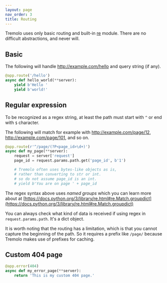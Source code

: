 ```yaml
---
layout: page
nav_order: 3
title: Routing
---
```


Tremolo uses only basic routing and built-in [re](https://docs.python.org/3/library/re.html) module. There are no difficult abstractions, and never will.

## Basic
The following will handle
http://example.com/hello and query string (if any).

```python
@app.route('/hello')
async def hello_world(**server):
    yield b'Hello '
    yield b'world!'
```

## Regular expression
To be recognized as a regex string, at least the path must start with `^` or end with `$` character.

The following will match for example with http://example.com/page/12, http://example.com/page/101, and so on.

```python
@app.route(r'^/page/(?P<page_id>\d+)')
async def my_page(**server):
    request = server['request']
    page_id = request.params.path.get('page_id', b'1')

    # Tremolo often uses bytes-like objects as is,
    # rather than converting to str or int.
    # so do not assume page_id is an int.
    # yield b'You are on page ' + page_id
```

The regex syntax above uses *named groups* which you can learn more about at [https://docs.python.org/3/library/re.html#re.Match.groupdict](https://docs.python.org/3/library/re.html#re.Match.groupdict)

You can always check what kind of data is received if using regex in `request.params.path`. It's a dict object.

It is worth noting that the routing has a limitation, which is that you cannot capture the beginning of the path.
So it requires a prefix like `/page/` because Tremolo makes use of prefixes for caching.

## Custom 404 page
```python
@app.error(404)
async def my_error_page(**server):
    return 'This is my custom 404 page.'
```
 
